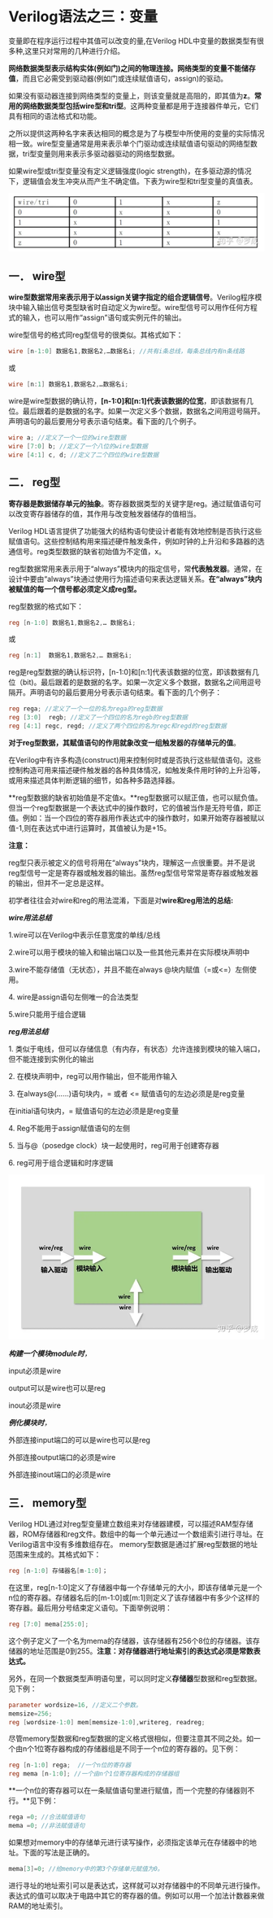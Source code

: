 # Verilog语法之三：变量
变量即在程序运行过程中其值可以改变的量,在Verilog HDL中变量的数据类型有很多种,这里只对常用的几种进行介绍。

**网络数据类型表示结构实体(例如门)之间的物理连接。**网络类型的变量**不能储存值**，而且它必需受到驱动器(例如门或连续赋值语句，assign)的驱动。

如果没有驱动器连接到网络类型的变量上，则该变量就是高阻的，即其值为**z**。**常用的网络数据类型包括wire型和tri型**。这两种变量都是用于连接器件单元，它们具有相同的语法格式和功能。

之所以提供这两种名字来表达相同的概念是为了与模型中所使用的变量的实际情况相一致。wire型变量通常是用来表示单个门驱动或连续赋值语句驱动的网络型数据，tri型变量则用来表示多驱动器驱动的网络型数据。

如果wire型或tri型变量没有定义逻辑强度(logic strength)，在多驱动源的情况下，逻辑值会发生冲突从而产生不确定值。下表为wire型和tri型变量的真值表。

![](vx_images/463960112247582.webp)

## **一． wire型**

**wire型数据常用来表示用于以assign关键字指定的组合逻辑信号**。Verilog程序模块中输入输出信号类型缺省时自动定义为wire型。wire型信号可以用作任何方程式的输入，也可以用作“assign”语句或实例元件的输出。

wire型信号的格式同reg型信号的很类似。其格式如下：

```verilog
wire [n-1:0] 数据名1,数据名2,…数据名i; //共有i条总线，每条总线内有n条线路 
```

或

```verilog
wire [n:1] 数据名1,数据名2,…数据名i; 
```

wire是wire型数据的确认符，**\[n-1:0\]和\[n:1\]代表该数据的位宽**，即该数据有几位。最后跟着的是数据的名字。如果一次定义多个数据，数据名之间用逗号隔开。声明语句的最后要用分号表示语句结束。看下面的几个例子。

```verilog
wire a; //定义了一个一位的wire型数据
wire [7:0] b; //定义了一个八位的wire型数据
wire [4:1] c, d; //定义了二个四位的wire型数据
```

## **二． reg型**

**寄存器是数据储存单元的抽象**。寄存器数据类型的关键字是reg。通过赋值语句可以改变寄存器储存的值，其作用与改变触发器储存的值相当。

Verilog HDL语言提供了功能强大的结构语句使设计者能有效地控制是否执行这些赋值语句。这些控制结构用来描述硬件触发条件，例如时钟的上升沿和多路器的选通信号。reg类型数据的缺省初始值为不定值，x。

reg型数据常用来表示用于“always”模块内的指定信号，常**代表触发器**。通常，在设计中要由“always”块通过使用行为描述语句来表达逻辑关系。**在“always”块内被赋值的每一个信号都必须定义成reg型。**

reg型数据的格式如下：

```verilog
reg [n-1:0] 数据名1,数据名2,… 数据名i;
```

或

```verilog
reg [n:1]  数据名1,数据名2,… 数据名i;
```

reg是reg型数据的确认标识符，\[n-1:0\]和\[n:1\]代表该数据的位宽，即该数据有几位（bit)。最后跟着的是数据的名字。如果一次定义多个数据，数据名之间用逗号隔开。声明语句的最后要用分号表示语句结束。看下面的几个例子：

```verilog
reg rega; //定义了一个一位的名为rega的reg型数据
reg [3:0]  regb; //定义了一个四位的名为regb的reg型数据
reg [4:1] regc, regd; //定义了两个四位的名为regc和regd的reg型数据
```

**对于reg型数据，其赋值语句的作用就象改变一组触发器的存储单元的值**。

在Verilog中有许多构造(construct)用来控制何时或是否执行这些赋值语句。这些控制构造可用来描述硬件触发器的各种具体情况，如触发条件用时钟的上升沿等，或用来描述具体判断逻辑的细节，如各种多路选择器。

**reg型数据的缺省初始值是不定值x。**reg型数据可以赋正值，也可以赋负值。但当一个reg型数据是一个表达式中的操作数时，它的值被当作是无符号值，即正值。例如：当一个四位的寄存器用作表达式中的操作数时，如果开始寄存器被赋以值-1,则在表达式中进行运算时，其值被认为是+15。

**注意：**

reg型只表示被定义的信号将用在“always”块内，理解这一点很重要。并不是说reg型信号一定是寄存器或触发器的输出。虽然reg型信号常常是寄存器或触发器的输出，但并不一定总是这样。

初学者往往会对wire和reg的用法混淆，下面是对**wire和reg用法的总结:**

***wire用法总结***

1.wire可以在Verilog中表示任意宽度的单线/总线

2.wire可以用于模块的输入和输出端口以及一些其他元素并在实际模块声明中

3.wire不能存储值（无状态），并且不能在always @块内赋值（=或<=）左侧使用。

4\. wire是assign语句左侧唯一的合法类型

5.wire只能用于组合逻辑

***reg用法总结***

1\. 类似于电线，但可以存储信息（有内存，有状态）允许连接到模块的输入端口，但不能连接到实例化的输出

2\. 在模块声明中，reg可以用作输出，但不能用作输入

3\. 在always@(......)语句块内，= 或者 <= 赋值语句的左边必须是是reg变量

在initial语句块内，= 赋值语句的左边必须是是reg变量

4\. Reg不能用于assign赋值语句的左侧

5\. 当与@（posedge clock）块一起使用时，reg可用于创建寄存器

6\. reg可用于组合逻辑和时序逻辑

![](vx_images/461890112245172.webp)

***构建一个模块module时**，*

input必须是wire

output可以是wire也可以是reg

inout必须是wire

***例化模块时**，*

外部连接input端口的可以是wire也可以是reg

外部连接output端口的必须是wire

外部连接inout端口的必须是wire

## **三． memory型**

Verilog HDL通过对reg型变量建立数组来对存储器建模，可以描述RAM型存储器，ROM存储器和reg文件。数组中的每一个单元通过一个数组索引进行寻址。在Verilog语言中没有多维数组存在。 memory型数据是通过扩展reg型数据的地址范围来生成的。其格式如下：

```verilog
reg [n-1:0] 存储器名[m-1:0]；
```

在这里，reg\[n-1:0\]定义了存储器中每一个存储单元的大小，即该存储单元是一个n位的寄存器。存储器名后的\[m-1:0\]或\[m:1\]则定义了该存储器中有多少个这样的寄存器。最后用分号结束定义语句。下面举例说明：

```verilog
reg [7:0] mema[255:0];
```

这个例子定义了一个名为mema的存储器，该存储器有256个8位的存储器。该存储器的地址范围是0到255。**注意：对存储器进行地址索引的表达式必须是常数表达式。**

另外，在同一个数据类型声明语句里，可以同时定义**存储器**型数据和reg型数据。见下例：

```verilog
parameter wordsize=16, //定义二个参数。
memsize=256;
reg [wordsize-1:0] mem[memsize-1:0],writereg, readreg;
```

尽管memory型数据和reg型数据的定义格式很相似，但要注意其不同之处。如一个由n个1位寄存器构成的存储器组是不同于一个n位的寄存器的。见下例：

```verilog
reg [n-1:0] rega;  //一个n位的寄存器
reg mema [n-1:0]; //一个由n个1位寄存器构成的存储器组 
```

**一个n位的寄存器可以在一条赋值语句里进行赋值，而一个完整的存储器则不行。**见下例：

```verilog
rega =0; //合法赋值语句
mema =0; //非法赋值语句 
```

如果想对memory中的存储单元进行读写操作，必须指定该单元在存储器中的地址。下面的写法是正确的。

```verilog
mema[3]=0; //给memory中的第3个存储单元赋值为0。
```

进行寻址的地址索引可以是表达式，这样就可以对存储器中的不同单元进行操作。表达式的值可以取决于电路中其它的寄存器的值。例如可以用一个加法计数器来做RAM的地址索引。